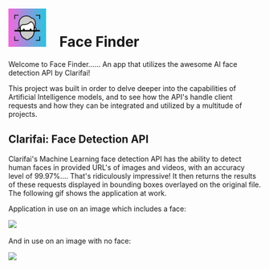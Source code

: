# <img src="https://github.com/Pedginald/face-finder/blob/main/readMeDocs/smart-brain-logo.png" width="75"> $~~$ Face Finder

Welcome to Face Finder...... An app that utilizes the awesome AI face detection API by Clarifai!

This project was built in order to delve deeper into the capabilities of Artificial Intelligence models, and to see how the API's handle client requests and how they can be integrated and utilized by a multitude of projects.

## Clarifai: Face Detection API

Clarifai's Machine Learning face detection API has the ability to detect human faces in provided URL's of images and videos, with an accuracy level of 99.97%.... That's ridiculously impressive! It then returns the results of these requests displayed in bounding boxes overlayed on the original file. The following gif shows the application at work.

Application in use on an image which includes a face:
 
<img src="https://github.com/Pedginald/face-finder/blob/main/readMeDocs/face-detection.gif" width="50%"/>

And in use on an image with no face:

<img src="https://github.com/Pedginald/face-finder/blob/main/readMeDocs/no-detection.gif" width="50%"/>
